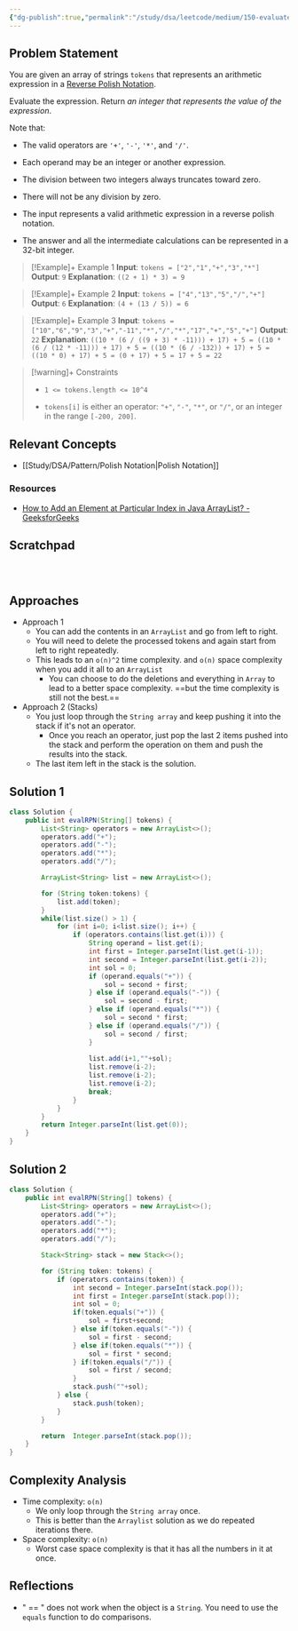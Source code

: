 ```yaml
---
{"dg-publish":true,"permalink":"/study/dsa/leetcode/medium/150-evaluate-reverse-polish-notation/","tags":["leetcode/array","leetcode/math","leetcode/stack","programming/practice"]}
---
```



## Problem Statement
You are given an array of strings `tokens` that represents an arithmetic expression in a <a href="http://en.wikipedia.org/wiki/Reverse_Polish_notation" target="_blank">Reverse Polish Notation</a>.

Evaluate the expression. Return *an integer that represents the value of the expression*.

Note that:

	
- The valid operators are `'+'`, `'-'`, `'*'`, and `'/'`.
	
- Each operand may be an integer or another expression.
	
- The division between two integers always truncates toward zero.
	
- There will not be any division by zero.
	
- The input represents a valid arithmetic expression in a reverse polish notation.
	
- The answer and all the intermediate calculations can be represented in a 32-bit integer.

 

>[!Example]+ Example 1
>**Input**: `tokens = ["2","1","+","3","*"]`
>**Output**: `9`
>**Explanation**: `((2 + 1) * 3) = 9
>`

>[!Example]+ Example 2
>**Input**: `tokens = ["4","13","5","/","+"]`
>**Output**: `6`
>**Explanation**: `(4 + (13 / 5)) = 6
>`

>[!Example]+ Example 3
>**Input**: `tokens = ["10","6","9","3","+","-11","*","/","*","17","+","5","+"]`
>**Output**: `22`
>**Explanation**: `((10 * (6 / ((9 + 3) * -11))) + 17) + 5
>= ((10 * (6 / (12 * -11))) + 17) + 5
>= ((10 * (6 / -132)) + 17) + 5
>= ((10 * 0) + 17) + 5
>= (0 + 17) + 5
>= 17 + 5
>= 22
>`

>[!warning]+ Constraints
>- `1 <= tokens.length <= 10^4`
>
>- `tokens[i]` is either an operator: `"+"`, `"-"`, `"*"`, or `"/"`, or an integer in the range `[-200, 200]`.

## Relevant Concepts
- [[Study/DSA/Pattern/Polish Notation\|Polish Notation]]

### Resources
- [How to Add an Element at Particular Index in Java ArrayList? - GeeksforGeeks](https://www.geeksforgeeks.org/how-to-add-an-element-at-particular-index-in-java-arraylist/)

## Scratchpad
```



```
## Approaches
- Approach 1
	- You can add the contents in an `ArrayList` and go from left to right.
	- You will need to delete the processed tokens and again start from left to right repeatedly.
	- This leads to an `o(n)^2` time complexity. and `o(n)` space complexity when you add it all to an `ArrayList` 
		- You can choose to do the deletions and everything in `Array` to lead to a better space complexity. ==but the time complexity is still not the best.==
- Approach 2 (Stacks)
	- You just loop through the `String array` and keep pushing it into the stack if it's not an operator. 
		- Once you reach an operator, just pop the last 2 items pushed into the stack and perform the operation on them and push the results into the stack.
	- The last item left in the stack is the solution. 
## Solution 1
```Java
class Solution {
    public int evalRPN(String[] tokens) {
        List<String> operators = new ArrayList<>();
        operators.add("+");
        operators.add("-");
        operators.add("*");
        operators.add("/");

        ArrayList<String> list = new ArrayList<>();

        for (String token:tokens) {
            list.add(token);
        }
        while(list.size() > 1) {
            for (int i=0; i<list.size(); i++) {
                if (operators.contains(list.get(i))) {
                    String operand = list.get(i);
                    int first = Integer.parseInt(list.get(i-1));
                    int second = Integer.parseInt(list.get(i-2));
                    int sol = 0;
                    if (operand.equals("+")) {
                        sol = second + first;
                    } else if (operand.equals("-")) {
                        sol = second - first;
                    } else if (operand.equals("*")) {
                        sol = second * first;
                    } else if (operand.equals("/")) {
                        sol = second / first;
                    }
                    
                    list.add(i+1,""+sol);
                    list.remove(i-2);
                    list.remove(i-2);
                    list.remove(i-2);
                    break;
                }
            }
        }        
        return Integer.parseInt(list.get(0));
    }
}
```

## Solution 2
```Java
class Solution {
    public int evalRPN(String[] tokens) {
        List<String> operators = new ArrayList<>();
        operators.add("+");
        operators.add("-");
        operators.add("*");
        operators.add("/");

        Stack<String> stack = new Stack<>();

        for (String token: tokens) {
            if (operators.contains(token)) {
                int second = Integer.parseInt(stack.pop());
                int first = Integer.parseInt(stack.pop());
                int sol = 0;
                if(token.equals("+")) {
                    sol = first+second;
                } else if(token.equals("-")) {
                    sol = first - second;
                } else if(token.equals("*")) {
                    sol = first * second;
                } if(token.equals("/")) { 
                    sol = first / second;
                }
                stack.push(""+sol);
            } else {
                stack.push(token);
            }
        }

        return  Integer.parseInt(stack.pop());
    }
}
```
## Complexity Analysis
- Time complexity: `o(n)`
	- We only loop through the `String array` once.
	- This is better than the `Arraylist` solution as we do repeated iterations there. 
- Space complexity: `o(n)`
	- Worst case space complexity is that it has all the numbers in it at once. 

## Reflections
-  " == " does not work when the object is a `String`. You need to use the `equals` function to do comparisons. 